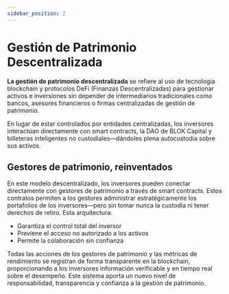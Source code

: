 ```yaml
---
sidebar_position: 2
---
```


# Gestión de Patrimonio Descentralizada

**La gestión de patrimonio descentralizada** se refiere al uso de tecnología blockchain y protocolos DeFi (Finanzas Descentralizadas) para gestionar activos e inversiones sin depender de intermediarios tradicionales como bancos, asesores financieros o firmas centralizadas de gestión de patrimonio.

En lugar de estar controlados por entidades centralizadas, los inversores interactúan directamente con smart contracts, la DAO de BLOK Capital y billeteras inteligentes no custodiales—dándoles plena autocustodia sobre sus activos.

## Gestores de patrimonio, reinventados

En este modelo descentralizado, los inversores pueden conectar directamente con gestores de patrimonio a través de smart contracts. Estos contratos permiten a los gestores administrar estratégicamente los portafolios de los inversores—pero sin tomar nunca la custodia ni tener derechos de retiro. Esta arquitectura:

* Garantiza el control total del inversor
* Previene el acceso no autorizado a los activos
* Permite la colaboración sin confianza

Todas las acciones de los gestores de patrimonio y las métricas de rendimiento se registran de forma transparente en la blockchain, proporcionando a los inversores información verificable y en tiempo real sobre el desempeño. Este sistema aporta un nuevo nivel de responsabilidad, transparencia y confianza a la gestión de patrimonio. 
